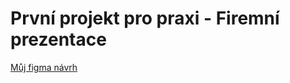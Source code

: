 # První projekt pro praxi - Firemní prezentace

[Můj figma návrh](https://www.figma.com/file/5K8APHM6S2AaWsuUV1qKW1/L3---4P-projekt-(oi)?node-id=0%3A1&t=gkC4BbkCWVpDd3Os-1)
